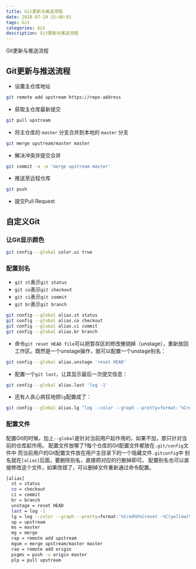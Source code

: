 ```yaml
---
title: Git更新与推送流程
date: 2018-07-29 15:48:01
tags: Git
categories: Git
description: Git更新与推送流程
---
```


Git更新与推送流程

<!-- markdownlint-disable MD041 MD002-->

## Git更新与推送流程

- 设置主仓库地址

```bash
git remote add upstream https://repo-address
```

- 获取主仓库最新提交

```bash
git pull upstream
```

- 将主仓库的 `master` 分支合并到本地的 `master` 分支

```bash
git merge upstream/master master
```

- 解决冲突并提交合并

```bash
git commit -a -m 'merge upstream master'
```

- 推送至远程仓库

```bash
git push
```

- 提交Pull Request

## 自定义Git

### 让Git显示颜色

```bash
git config --global color.ui true
```

### 配置别名

- `git st`表示`git status`
- `git co`表示`git checkout`
- `git ci`表示`git commit`
- `git br`表示`git branch`

```bash
git config --global alias.st status
git config --global alias.co checkout
git config --global alias.ci commit
git config --global alias.br branch
```

- 命令`git reset HEAD file`可以把暂存区的修改撤销掉（unstage），重新放回工作区。既然是一个unstage操作，就可以配置一个unstage别名：

```bash
git config --global alias.unstage 'reset HEAD'
```

- 配置一个`git last`，让其显示最后一次提交信息：

```bash
git config --global alias.last 'log -1'
```

- 还有人丧心病狂地把`lg`配置成了：

```bash
git config --global alias.lg "log --color --graph --pretty=format:'%Cred%h%Creset -%C(yellow)%d%Creset %s %Cgreen(%cr) %C(bold blue)<%an>%Creset' --abbrev-commit"
```

### 配置文件

配置Git的时候，加上`--global`是针对当前用户起作用的，如果不加，那只针对当前的仓库起作用。
配置文件放哪了?每个仓库的Git配置文件都放在`.git/config`文件中
而当前用户的Git配置文件放在用户主目录下的一个隐藏文件`.gitconfig`中
别名就在`[alias]`后面，要删除别名，直接把对应的行删掉即可。
配置别名也可以直接修改这个文件，如果改错了，可以删掉文件重新通过命令配置。

```bash
[alias]
  st = status
  co = checkout
  ci = commit
  br = branch
  unstage = reset HEAD
  last = log -1
  lg = log --color --graph --pretty=format:'%Cred%h%Creset -%C(yellow)%d%Creset %s %Cgreen(%cr) %C(bold blue)<%an>%Creset' --abbrev-commit
  up = upstream
  ms = master
  mg = merge
  rap = remote add upstream
  mgum = merge upstream/master master
  rao = remote add origin
  psgms = push -u origin master
  plp = pull upstream
```